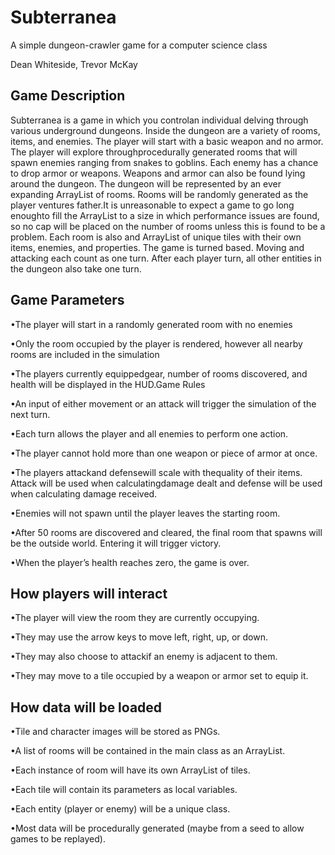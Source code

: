 # Subterranea
A simple dungeon-crawler game for a computer science class

Dean Whiteside, Trevor McKay

## Game Description
Subterranea is a game in which you controlan individual delving through various underground dungeons. Inside the dungeon are a variety of rooms, items, and enemies. The player will start with a basic weapon and no armor. The player will explore throughprocedurally generated rooms that will spawn enemies ranging from snakes to goblins. Each enemy has a chance to drop armor or weapons. Weapons and armor can also be found lying around the dungeon. The dungeon will be represented by an ever expanding ArrayList of rooms. Rooms will be randomly generated as the player ventures father.It is unreasonable to expect a game to go long enoughto fill the ArrayList to a size in which performance issues are found, so no cap will be placed on the number of rooms unless this is found to be a problem. Each room is also and ArrayList of unique tiles with their own items, enemies, and properties. The game is turned based. Moving and attacking each count as one turn. After each player turn, all other entities in the dungeon also take one turn.

## Game Parameters
•The player will start in a randomly generated room with no enemies

•Only the room occupied by the player is rendered, however all nearby rooms are included in the simulation

•The players currently equippedgear, number of rooms discovered, and health will be displayed in the HUD.Game Rules

•An input of either movement or an attack will trigger the simulation of the next turn.

•Each turn allows the player and all enemies to perform one action.

•The player cannot hold more than one weapon or piece of armor at once.

•The players attackand defensewill scale with thequality of their items. Attack will be used when calculatingdamage dealt and defense will be used when calculating damage received.

•Enemies will not spawn until the player leaves the starting room.

•After 50 rooms are discovered and cleared, the final room that spawns will be the outside world. Entering it will trigger victory.

•When the player’s health reaches zero, the game is over.



## How players will interact

•The player will view the room they are currently occupying.

•They may use the arrow keys to move left, right, up, or down.

•They may also choose to attackif an enemy is adjacent to them.

•They may move to a tile occupied by a weapon or armor set to equip it.


## How data will be loaded

•Tile and character images will be stored as PNGs.

•A list of rooms will be contained in the main class as an ArrayList.

•Each instance of room will have its own ArrayList of tiles.

•Each tile will contain its parameters as local variables.

•Each entity (player or enemy) will be a unique class.

•Most data will be procedurally generated (maybe from a seed to allow games to be replayed).

